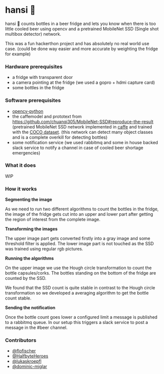 # hansi :beers:
hansi :beers: counts bottles in a beer fridge and lets you know when there is too little cooled beer using opencv and a pretrained MobileNet SSD (Single shot multibox detector) network.

This was a fun hackerthon project and has absolutely no real world use case. (could be done way easier and more accurate by weighting the fridge for example)

### Hardware prerequisites
- a fridge with transparent door
- a camera pointing at the fridge (we used a gopro + hdmi capture card)
- some bottles in the fridge

### Software prerequisites
- [opencv-python](https://pypi.python.org/pypi/opencv-python)
- the caffemodel and prototext from https://github.com/chuanqi305/MobileNet-SSD#reproduce-the-result (pretrained MobileNet SSD network implemented in [caffe](https://github.com/BVLC/caffe) and trained with the [COCO dataset](http://cocodataset.org/#home). (this network can detect many object classes and is a complete overkill for detecting bottles)
- some notification service (we used rabbitmq and some in house backed slack service to notify a channel in case of cooled beer shortage emergencies)

### What it does
WIP

### How it works

**Segmenting the image**

 As we need to run two different algorithms to count the bottles in the fridge, the image of the fridge gets cut into an upper and lower part after getting the region of interest from the complete image.
 
 **Transforming the images**
 
The upper image part gets converted firstly into a gray image and some threshold filter is applied. The lower image part is not touched as the SSD was trained using regular rgb pictures.

**Running the algorithms**

On the upper image we use the Hough circle transformation to count the bottle capsules/corks. The bottles standing on the bottom of the fridge are counted by the SSD.

We found that the SSD count is quite stable in contrast to the Hough circle transformation so we developed a averaging algorithm to get the bottle count stable.

**Sending the notification**

Once the bottle count goes lower a configured limit a message is published to a rabbitmq queue. In our setup this triggers a slack service to post a message in the #beer channel.


### Contributors
- [@flofischer](https://github.com/flofischer)
- [@HalfbyteHeroes](https://github.com/HalfbyteHeroes)
- [@lukaskroepfl](https://github.com/lukaskroepfl)
- [@dominic-miglar](https://github.com/dominic-miglar)
